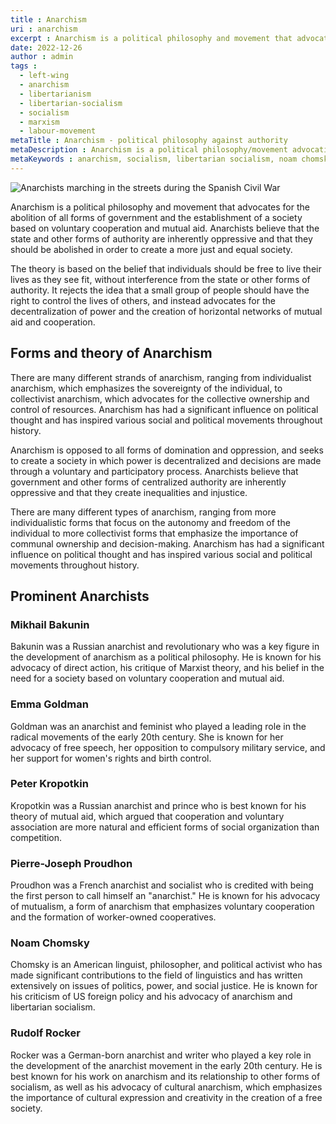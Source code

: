 ```yaml
---
title : Anarchism
uri : anarchism
excerpt : Anarchism is a political philosophy and movement that advocates for the abolition of all forms of government and the establishment of a society based on voluntary cooperation and mutual aid. 
date: 2022-12-26
author : admin
tags : 
  - left-wing
  - anarchism
  - libertarianism
  - libertarian-socialism
  - socialism
  - marxism
  - labour-movement
metaTitle : Anarchism - political philosophy against authority
metaDescription : Anarchism is a political philosophy/movement advocating for the abolition of all forms of government and establishing a society based on voluntary cooperation.
metaKeywords : anarchism, socialism, libertarian socialism, noam chomsky, anarcho-syndicalism, spanish civil war
---
```


![Anarchists marching in the streets during the Spanish Civil War](/assets/img/articles/anarchism.jpg)

Anarchism is a political philosophy and movement that advocates for the abolition of all forms of government and the establishment of a society based on voluntary cooperation and mutual aid. Anarchists believe that the state and other forms of authority are inherently oppressive and that they should be abolished in order to create a more just and equal society.

The theory is based on the belief that individuals should be free to live their lives as they see fit, without interference from the state or other forms of authority. It rejects the idea that a small group of people should have the right to control the lives of others, and instead advocates for the decentralization of power and the creation of horizontal networks of mutual aid and cooperation.

## Forms and theory of Anarchism

There are many different strands of anarchism, ranging from individualist anarchism, which emphasizes the sovereignty of the individual, to collectivist anarchism, which advocates for the collective ownership and control of resources. Anarchism has had a significant influence on political thought and has inspired various social and political movements throughout history.

Anarchism is opposed to all forms of domination and oppression, and seeks to create a society in which power is decentralized and decisions are made through a voluntary and participatory process. Anarchists believe that government and other forms of centralized authority are inherently oppressive and that they create inequalities and injustice.

There are many different types of anarchism, ranging from more individualistic forms that focus on the autonomy and freedom of the individual to more collectivist forms that emphasize the importance of communal ownership and decision-making. Anarchism has had a significant influence on political thought and has inspired various social and political movements throughout history.

## Prominent Anarchists

### Mikhail Bakunin
Bakunin was a Russian anarchist and revolutionary who was a key figure in the development of anarchism as a political philosophy. He is known for his advocacy of direct action, his critique of Marxist theory, and his belief in the need for a society based on voluntary cooperation and mutual aid.

### Emma Goldman
Goldman was an anarchist and feminist who played a leading role in the radical movements of the early 20th century. She is known for her advocacy of free speech, her opposition to compulsory military service, and her support for women's rights and birth control.

### Peter Kropotkin
Kropotkin was a Russian anarchist and prince who is best known for his theory of mutual aid, which argued that cooperation and voluntary association are more natural and efficient forms of social organization than competition.

### Pierre-Joseph Proudhon
Proudhon was a French anarchist and socialist who is credited with being the first person to call himself an "anarchist." He is known for his advocacy of mutualism, a form of anarchism that emphasizes voluntary cooperation and the formation of worker-owned cooperatives.

### Noam Chomsky
Chomsky is an American linguist, philosopher, and political activist who has made significant contributions to the field of linguistics and has written extensively on issues of politics, power, and social justice. He is known for his criticism of US foreign policy and his advocacy of anarchism and libertarian socialism.

### Rudolf Rocker
Rocker was a German-born anarchist and writer who played a key role in the development of the anarchist movement in the early 20th century. He is best known for his work on anarchism and its relationship to other forms of socialism, as well as his advocacy of cultural anarchism, which emphasizes the importance of cultural expression and creativity in the creation of a free society.